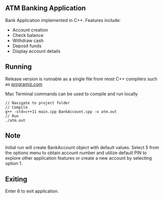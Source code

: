 ## ATM Banking Application

Bank Application implemented in C++. Features include:
- Account creation
- Check balance
- Withdraw cash
- Deposit funds
- Display account details

## Running

Release version is runnable as a single file from most C++ compilers such as [programiz.com](https://www.programiz.com/cpp-programming/online-compiler/)

Mac Terminal commands can be used to compile and run locally
```
// Navigate to project folder
// Compile
g++ -std=c++11 main.cpp BankAccount.cpp -o atm.out
// Run
./atm.out
```

## Note

Initial run will create BankAccount object with default values. Select 5 from the options menu to obtain account number and utilize default PIN to explore other application features or create a new account by selecting option 1.

## Exiting

Enter 6 to exit application.
